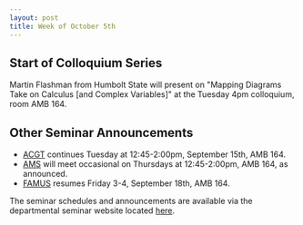 ```yaml
---
layout: post
title: Week of October 5th
---
```


## Start of Colloquium Series ##

Martin Flashman from Humbolt State will present on "Mapping Diagrams Take on Calculus [and Complex Variables]" at the Tuesday 4pm colloquium, room AMB 164.

## Other Seminar Announcements ##

- [ACGT](acgtFall2015) continues Tuesday at 12:45-2:00pm, September 15th, AMB 164.  
- [AMS](amsFall2015) will meet occasional on Thursdays at 12:45-2:00pm, AMB 164, as announced.
- [FAMUS](famusFall2015) resumes Friday 3-4, September 18th, AMB 164.  

The seminar schedules and announcements are available via the departmental seminar website located [here](http://naumathstat.github.io/seminars).
